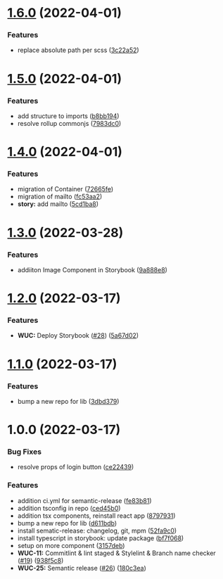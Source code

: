 # [1.6.0](https://github.com/Digitable-team/web-ui-components/compare/v1.5.0...v1.6.0) (2022-04-01)


### Features

* replace absolute path per scss ([3c22a52](https://github.com/Digitable-team/web-ui-components/commit/3c22a52d1e2e3bcab8f9d406d4fcd9aece063ab4))

# [1.5.0](https://github.com/Digitable-team/web-ui-components/compare/v1.4.0...v1.5.0) (2022-04-01)


### Features

* add structure to imports ([b8bb194](https://github.com/Digitable-team/web-ui-components/commit/b8bb1947e4993e549c1ec75ac3c9827f079cc22b))
* resolve rollup commonjs ([7983dc0](https://github.com/Digitable-team/web-ui-components/commit/7983dc0b6fbbbe05eb46b5c584463947ead4ebca))

# [1.4.0](https://github.com/Digitable-team/web-ui-components/compare/v1.3.0...v1.4.0) (2022-04-01)


### Features

* migration of Container ([72665fe](https://github.com/Digitable-team/web-ui-components/commit/72665fe069d707807e4bdd05c3d52395833849ff))
* migration of mailto ([fc53aa2](https://github.com/Digitable-team/web-ui-components/commit/fc53aa2fe7f61e8b885d6a1eb3738aacfac294e8))
* **story:** add mailto ([5cd1ba8](https://github.com/Digitable-team/web-ui-components/commit/5cd1ba8f27c2300bc8a8bf1716d1a79aab680515))

# [1.3.0](https://github.com/Digitable-team/web-ui-components/compare/v1.2.0...v1.3.0) (2022-03-28)


### Features

* addiiton Image Component in Storybook ([9a888e8](https://github.com/Digitable-team/web-ui-components/commit/9a888e8d46a599f05d4ecc21f4af71d88eab77b9))

# [1.2.0](https://github.com/Digitable-team/web-ui-components/compare/v1.1.0...v1.2.0) (2022-03-17)


### Features

* **WUC:** Deploy Storybook ([#28](https://github.com/Digitable-team/web-ui-components/issues/28)) ([5a67d02](https://github.com/Digitable-team/web-ui-components/commit/5a67d02dcf7becee32874504b7f2690e0a21b8c6))

# [1.1.0](https://github.com/Digitable-team/web-ui-components/compare/v1.0.0...v1.1.0) (2022-03-17)


### Features

* bump a new repo for lib ([3dbd379](https://github.com/Digitable-team/web-ui-components/commit/3dbd37974852efb60330e30a10c933c00effb5db))

# 1.0.0 (2022-03-17)


### Bug Fixes

* resolve props of login button ([ce22439](https://github.com/Digitable-team/web-ui-components/commit/ce22439b07c5edafaca92f70b3c70a7d2eda8ae7))


### Features

* addition ci.yml for semantic-release ([fe83b81](https://github.com/Digitable-team/web-ui-components/commit/fe83b8123f415df67813c1ed69191283c11dc0ea))
* addition tsconfig in repo ([ced45b0](https://github.com/Digitable-team/web-ui-components/commit/ced45b06fdc73e9639d912a273918e5a0008ad46))
* addition tsx components, reinstall react app ([8797931](https://github.com/Digitable-team/web-ui-components/commit/8797931d020cfd116bc7ed07e6973966ff35c09e))
* bump a new repo for lib ([d611bdb](https://github.com/Digitable-team/web-ui-components/commit/d611bdb0ccdc1b0933e6ec1b4a8a93ed90b40d3e))
* install sematic-release: changelog, git, mpm ([52fa9c0](https://github.com/Digitable-team/web-ui-components/commit/52fa9c0dc3ded8f107f4ab89b6520b93497d8af6))
* install typescript in storybook: update package ([bf7f068](https://github.com/Digitable-team/web-ui-components/commit/bf7f0684a2f2e59806fd4b896fd2cf0bfe4927ad))
* setup on more component ([3157deb](https://github.com/Digitable-team/web-ui-components/commit/3157deb63e4bc90b07cdf8e4e936c5b7e98ab875))
* **WUC-11:** Commitlint & lint staged & Stylelint & Branch name checker ([#19](https://github.com/Digitable-team/web-ui-components/issues/19)) ([938f5c8](https://github.com/Digitable-team/web-ui-components/commit/938f5c8dd28eb5b52ba2588706615500838f7ce4))
* **WUC-25:** Semantic release ([#26](https://github.com/Digitable-team/web-ui-components/issues/26)) ([180c3ea](https://github.com/Digitable-team/web-ui-components/commit/180c3ea4302d6f5e1107166daf1ebdee0637749d))
